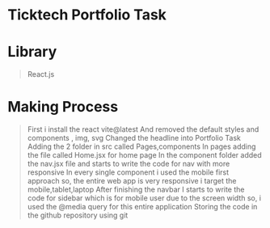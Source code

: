 # Ticktech Portfolio Task
# Library
> React.js
# Making Process
> First i install the react vite@latest
> And removed the default styles and components , img, svg
> Changed the headline into Portfolio Task
> Adding the 2 folder in src called Pages,components
> In pages adding the file called Home.jsx for home page
> In the component folder added the nav.jsx file and starts to write the code for nav with more responsive 
> In every single component i used the mobile first approach so, the entire web app is very responsive i target the mobile,tablet,laptop
> After finishing the navbar I starts to write the code for sidebar which is for mobile user due to the screen width so, i used the @media query for this entire application
> Storing the code in the github repository using git